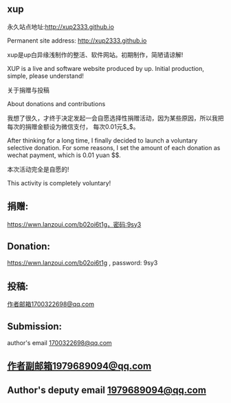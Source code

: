 ## xup

永久站点地址:http://xup2333.github.io

Permanent site address: http://xup2333.github.io

xup是up白异缘浅制作的整活、软件网站。初期制作，简陋请谅解!

XUP is a live and software website produced by up. Initial production, simple, please understand!

关于捐赠与投稿

About donations and contributions

我想了很久，才终于决定发起一会自愿选择性捐赠活动，因为某些原因，所以我把每次的捐赠金额设为微信支付， 每次0.01元$_$。

After thinking for a long time, I finally decided to launch a voluntary selective donation. For some reasons, I set the amount of each donation as wechat payment, which is 0.01 yuan $$.

本次活动完全是自愿的!

This activity is completely voluntary!

## 捐赠:
https://wwn.lanzoui.com/b02oi6t1g，密码:9sy3

## Donation: 
https://wwn.lanzoui.com/b02oi6t1g , password: 9sy3

## 投稿:
作者邮箱1700322698@qq.com

## Submission: 
author's email 1700322698@qq.com

## 作者副邮箱1979689094@qq.com

## Author's deputy email 1979689094@qq.com

